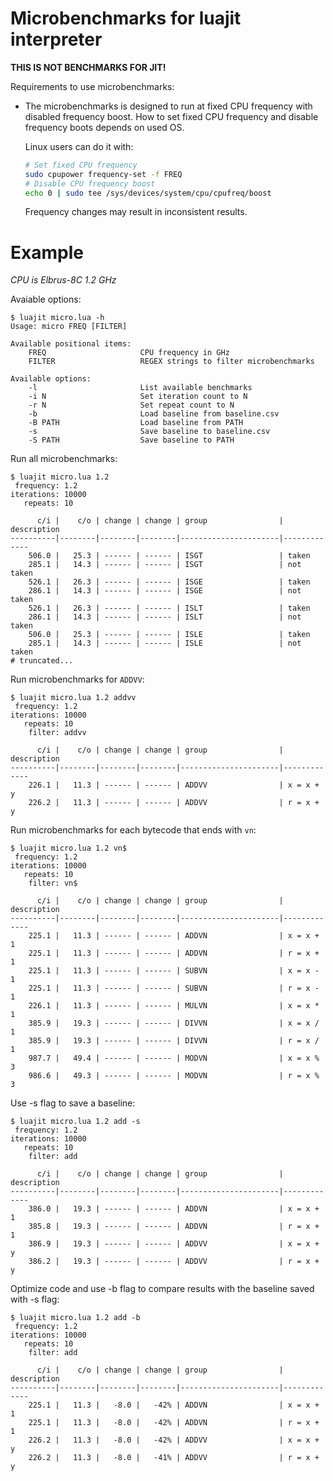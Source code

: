 # Microbenchmarks for luajit interpreter

**THIS IS NOT BENCHMARKS FOR JIT!**

Requirements to use microbenchmarks:

* The microbenchmarks is designed to run at fixed CPU frequency with disabled
  frequency boost. How to set fixed CPU frequency and disable frequency boots
  depends on used OS.

  Linux users can do it with:

  ```sh
  # Set fixed CPU frequency
  sudo cpupower frequency-set -f FREQ
  # Disable CPU frequency boost
  echo 0 | sudo tee /sys/devices/system/cpu/cpufreq/boost
  ```

  Frequency changes may result in inconsistent results.

# Example

*CPU is Elbrus-8C 1.2 GHz*

Avaiable options:

```
$ luajit micro.lua -h
Usage: micro FREQ [FILTER]

Available positional items:
    FREQ                     CPU frequency in GHz
    FILTER                   REGEX strings to filter microbenchmarks

Available options:
    -l                       List available benchmarks
    -i N                     Set iteration count to N
    -r N                     Set repeat count to N
    -b                       Load baseline from baseline.csv
    -B PATH                  Load baseline from PATH
    -s                       Save baseline to baseline.csv
    -S PATH                  Save baseline to PATH
```

Run all microbenchmarks:

```
$ luajit micro.lua 1.2
 frequency: 1.2
iterations: 10000
   repeats: 10

      c/i |    c/o | change | change | group                | description
----------|--------|--------|--------|----------------------|-------------
    506.0 |   25.3 | ------ | ------ | ISGT                 | taken
    285.1 |   14.3 | ------ | ------ | ISGT                 | not taken
    526.1 |   26.3 | ------ | ------ | ISGE                 | taken
    286.1 |   14.3 | ------ | ------ | ISGE                 | not taken
    526.1 |   26.3 | ------ | ------ | ISLT                 | taken
    286.1 |   14.3 | ------ | ------ | ISLT                 | not taken
    506.0 |   25.3 | ------ | ------ | ISLE                 | taken
    285.1 |   14.3 | ------ | ------ | ISLE                 | not taken
# truncated...
```

Run microbenchmarks for `ADDVV`:

```
$ luajit micro.lua 1.2 addvv
 frequency: 1.2
iterations: 10000
   repeats: 10
    filter: addvv

      c/i |    c/o | change | change | group                | description
----------|--------|--------|--------|----------------------|-------------
    226.1 |   11.3 | ------ | ------ | ADDVV                | x = x + y
    226.2 |   11.3 | ------ | ------ | ADDVV                | r = x + y
```

Run microbenchmarks for each bytecode that ends with `vn`:

```
$ luajit micro.lua 1.2 vn$
 frequency: 1.2
iterations: 10000
   repeats: 10
    filter: vn$

      c/i |    c/o | change | change | group                | description
----------|--------|--------|--------|----------------------|-------------
    225.1 |   11.3 | ------ | ------ | ADDVN                | x = x + 1
    225.1 |   11.3 | ------ | ------ | ADDVN                | r = x + 1
    225.1 |   11.3 | ------ | ------ | SUBVN                | x = x - 1
    225.1 |   11.3 | ------ | ------ | SUBVN                | r = x - 1
    226.1 |   11.3 | ------ | ------ | MULVN                | x = x * 1
    385.9 |   19.3 | ------ | ------ | DIVVN                | x = x / 1
    385.9 |   19.3 | ------ | ------ | DIVVN                | r = x / 1
    987.7 |   49.4 | ------ | ------ | MODVN                | x = x % 3
    986.6 |   49.3 | ------ | ------ | MODVN                | r = x % 3
```

Use -s flag to save a baseline:

```
$ luajit micro.lua 1.2 add -s
 frequency: 1.2
iterations: 10000
   repeats: 10
    filter: add

      c/i |    c/o | change | change | group                | description
----------|--------|--------|--------|----------------------|-------------
    386.0 |   19.3 | ------ | ------ | ADDVN                | x = x + 1
    385.8 |   19.3 | ------ | ------ | ADDVN                | r = x + 1
    386.9 |   19.3 | ------ | ------ | ADDVV                | x = x + y
    386.2 |   19.3 | ------ | ------ | ADDVV                | r = x + y
```

Optimize code and use -b flag to compare results with the baseline saved with -s flag:

```
$ luajit micro.lua 1.2 add -b
 frequency: 1.2
iterations: 10000
   repeats: 10
    filter: add

      c/i |    c/o | change | change | group                | description
----------|--------|--------|--------|----------------------|-------------
    225.1 |   11.3 |   -8.0 |   -42% | ADDVN                | x = x + 1
    225.1 |   11.3 |   -8.0 |   -42% | ADDVN                | r = x + 1
    226.2 |   11.3 |   -8.0 |   -42% | ADDVV                | x = x + y
    226.2 |   11.3 |   -8.0 |   -41% | ADDVV                | r = x + y
```
